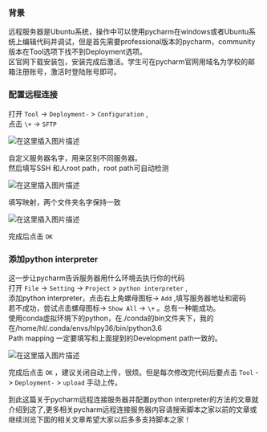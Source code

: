 ###  背景

远程服务器是Ubuntu系统，操作中可以使用pycharm在windows或者Ubuntu系统上编辑代码并调试，但是首先需要professional版本的pycharm，community版本在Tool选项下找不到Deployment选项。  
区官网下载安装包，安装完成后激活。学生可在pycharm官网用域名为学校的邮箱注册账号，激活时登陆账号即可。

###  配置远程连接

打开 ` Tool ` -> ` Deployment- ` > ` Configuration ` ,  
点击 ` \+ ` -> ` SFTP `

![在这里插入图片描述](https://img.jbzj.com/file_images/article/202012/2020122310160661.png)

自定义服务器名字，用来区别不同服务器。  
然后填写SSH 和人root path，root path可自动检测

![在这里插入图片描述](https://img.jbzj.com/file_images/article/202012/2020122310160662.png)

填写映射，两个文件夹名字保持一致

![在这里插入图片描述](https://img.jbzj.com/file_images/article/202012/2020122310160663.png)

完成后点击 ` OK `

###  添加python interpreter

这一步让pycharm告诉服务器用什么环境去执行你的代码  
打开 ` File ` -> ` Setting ` -> ` Project ` > ` python interpreter ` ,  
添加python interpreter，点击右上角螺母图标-> ` Add ` ,填写服务器地址和密码  
若不成功，尝试点击螺母图标-> ` Show All ` -> ` \+ ` 。总有一种能成功。  
使用conda虚拟环境下的python，在./conda的bin文件夹下，我的在/home/hl/.conda/envs/hlpy36/bin/python3.6  
Path mapping 一定要填写和上面提到的Development path一致的。

![在这里插入图片描述](https://img.jbzj.com/file_images/article/202012/2020122310160664.png)

完成后点击 ` OK ` ，建议关闭自动上传，很烦。但是每次修改完代码后要点击 ` Tool ` -> ` Deployment- ` > ` upload
` 手动上传。

到此这篇关于pycharm远程连接服务器并配置python
interpreter的方法的文章就介绍到这了,更多相关pycharm远程连接服务器内容请搜索脚本之家以前的文章或继续浏览下面的相关文章希望大家以后多多支持脚本之家！

